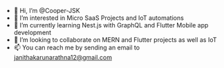 - 👋 Hi, I’m @Cooper-JSK
- 👀 I’m interested in Micro SaaS Projects and IoT automations
- 🌱 I’m currently learning Nest.js with GraphQL and Flutter Mobile app development
- 💞️ I’m looking to collaborate on MERN and Flutter projects as well as IoT
- 📫 You can reach me by sending an email to janithakarunarathna12@gmail.com  


<!---
Cooper-JSK/Cooper-JSK is a ✨ special ✨ repository because its `README.md` (this file) appears on your GitHub profile.
You can click the Preview link to take a look at your changes.
--->

